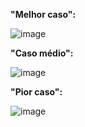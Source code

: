**"Melhor caso":**

![image](https://github.com/user-attachments/assets/6facc3e0-f7ab-4160-8280-67febc6ee8dd)

**"Caso médio":**

![image](https://github.com/user-attachments/assets/20309023-0eb4-4d50-bdb2-f9e5b09d98f5)

**"Pior caso":**

![image](https://github.com/user-attachments/assets/f9066f95-1391-4f12-884a-114b9d716552)
